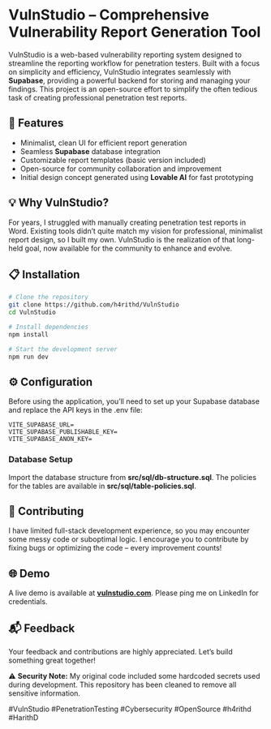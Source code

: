 # VulnStudio – Comprehensive Vulnerability Report Generation Tool  

VulnStudio is a web-based vulnerability reporting system designed to streamline the reporting workflow for penetration testers. Built with a focus on simplicity and efficiency, VulnStudio integrates seamlessly with **Supabase**, providing a powerful backend for storing and managing your findings. This project is an open-source effort to simplify the often tedious task of creating professional penetration test reports.  

## 🚀 Features  
- Minimalist, clean UI for efficient report generation  
- Seamless **Supabase** database integration  
- Customizable report templates (basic version included)  
- Open-source for community collaboration and improvement
- Initial design concept generated using **Lovable AI** for fast prototyping

## 💡 Why VulnStudio?  
For years, I struggled with manually creating penetration test reports in Word. Existing tools didn’t quite match my vision for professional, minimalist report design, so I built my own. VulnStudio is the realization of that long-held goal, now available for the community to enhance and evolve.  

## 📋 Installation  
```bash
# Clone the repository
git clone https://github.com/h4rithd/VulnStudio
cd VulnStudio

# Install dependencies
npm install

# Start the development server
npm run dev
```

## ⚙️ Configuration  
Before using the application, you’ll need to set up your Supabase database and replace the API keys in the .env file:  
```
VITE_SUPABASE_URL=
VITE_SUPABASE_PUBLISHABLE_KEY=
VITE_SUPABASE_ANON_KEY=
```

### Database Setup  
Import the database structure from **src/sql/db-structure.sql**. The policies for the tables are available in **src/sql/table-policies.sql**.  

## 📝 Contributing  
I have limited full-stack development experience, so you may encounter some messy code or suboptimal logic. I encourage you to contribute by fixing bugs or optimizing the code – every improvement counts!   

## 🌐 Demo  
A live demo is available at **[vulnstudio.com](https://vulnstudio.com)**. Please ping me on LinkedIn for credentials.  

## 📬 Feedback  
Your feedback and contributions are highly appreciated. Let’s build something great together!  


⚠️ **Security Note:** My original code included some hardcoded secrets used during development. This repository has been cleaned to remove all sensitive information. 

#VulnStudio #PenetrationTesting #Cybersecurity #OpenSource #h4rithd #HarithD
